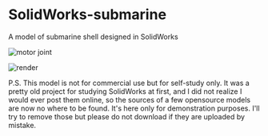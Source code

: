 # SolidWorks-submarine
A model of submarine shell designed in SolidWorks

![motor joint](https://github.com/user-attachments/assets/9028e77b-c2be-4796-b830-52dfe6040ef2)

![render](https://github.com/user-attachments/assets/2646c9a6-e904-4c62-84aa-35db42b12304)

P.S. This model is not for commercial use but for self-study only. It was a pretty old project for studying SolidWorks at first, and I did not realize I would ever post them online, so the sources of a few opensource models are now no where to be found. It's here only for demonstration purposes. I'll try to remove those but please do not download if they are uploaded by mistake. 
